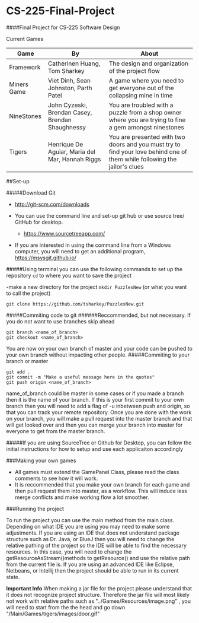 # CS-225-Final-Project
####Final Project for CS-225 Software Design

Current Games

| Game | By | About |
|--------|--------|--------|
| Framework | Catherinen Huang, Tom Sharkey | The design and organization of the project flow |
| Miners Game| Viet Dinh, Sean Johnston, Parth Patel | A game where you need to get everyone out of the collapsing mine in time |
| NineStones | John Cyzeski, Brendan Casey, Brendan Shaughnessy | You are troubled with a puzzle from a shop owner where you are trying to fine a gem amongst ninestones |
| Tigers | Henrique De Aguiar, Maria del Mar, Hannah Riggs | You are presented with two doors and you must try to find your love behind one of them while following the jailor's clues |

##Set-up

#####Download Git
* http://git-scm.com/downloads

* You can use the command line and set-up git hub or use source tree/ GitHub for desktop.
	* https://www.sourcetreeapp.com/ 
* If you are interested in using the command line from a Windows computer, you will need to get an additional program, https://msysgit.github.io/

#####Using terminal you can use the following commands to set up the repository
```cd``` to where you want to save the project

-make a new directory for the project
```mkdir PuzzlesNew``` (or what you want to call the project)

```git clone https://github.com/tsharkey/PuzzlesNew.git```

#####Commiting code to git
######Reccommended, but not necessary. If you do not want to use branches skip ahead
```
git branch <name_of_branch>
git checkout <name_of_branch>
```
You are now on your own branch of master and your code can be pushed to your own branch without impacting other people. 
#####Commiting to your branch or master
```
git add .
git commit -m "Make a useful message here in the quotes"
git push origin <name_of_branch>
```
name_of_branch could be master in some cases or if you made a branch then it is the name of your branch. If this is your first commit to your own branch then you will need to add a flag of -u inbetween push and origin, so that you can track your remote repository. Once you are done with the work on your branch, you will make a pull request into the master branch and that will get looked over and then you can merge your branch into master for everyone to get from the master branch.

#####If you are using SourceTree or Github for Desktop, you can follow the initial instructions for how to setup and use each applicaiton accordingly

###Making your own games
* All games must extend the GamePanel Class, please read the class comments
to see how it will work.
* It is reccommended that you make your own branch for each game and then pull request them into master, as a workflow. This will induce less merge conflicts and make working flow a lot smoother.


###Running the project

To run the project you can use the main method from the main class. Depending on what IDE you are using you may need to make some adjustments. If you are using an IDE that does not understand package structure such as Dr. Java, or BlueJ then you will need to change the relative pathing of the project so the IDE will be able to find the necessary resources. In this case, you will need to change the getResourceAsStream()methods to getResource() and use the relative path from the current file is. If you are using an advanced IDE like Eclipse, Netbeans, or Intellij then the project should be able to run in its current state.

****Important Info****
When making a jar file for the project please understand that it does not recognize
project structure. Therefore the jar file will most likely not work with relative paths such as
"../Games/Resources/image.png" , you will need to start from the the head and go down
"/Main/Games/tigers/images/door.gif"



